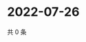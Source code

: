 # 2022-07-26

共 0 条

<!-- BEGIN WEIBO -->
<!-- 最后更新时间 Tue Jul 26 2022 00:02:41 GMT+0800 (China Standard Time) -->

<!-- END WEIBO -->
